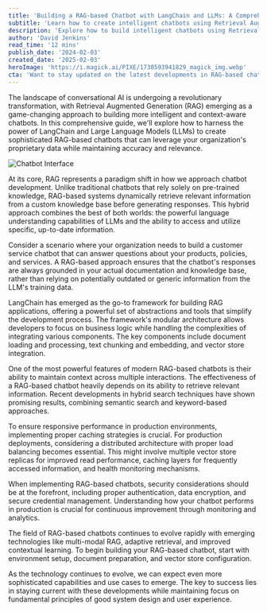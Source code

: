 ```yaml
---
title: 'Building a RAG-based Chatbot with LangChain and LLMs: A Comprehensive Guide'
subtitle: 'Learn how to create intelligent chatbots using Retrieval Augmented Generation'
description: 'Explore how to build intelligent chatbots using Retrieval Augmented Generation (RAG) with LangChain and LLMs. Learn about key components, best practices, and implementation strategies for creating context-aware conversational AI systems that leverage your organization\'s proprietary data.'
author: 'David Jenkins'
read_time: '12 mins'
publish_date: '2024-02-03'
created_date: '2025-02-03'
heroImage: 'https://i.magick.ai/PIXE/1738593941829_magick_img.webp'
cta: 'Want to stay updated on the latest developments in RAG-based chatbots and AI technology? Follow us on LinkedIn for exclusive insights, tutorials, and industry updates!'
---
```


The landscape of conversational AI is undergoing a revolutionary transformation, with Retrieval Augmented Generation (RAG) emerging as a game-changing approach to building more intelligent and context-aware chatbots. In this comprehensive guide, we'll explore how to harness the power of LangChain and Large Language Models (LLMs) to create sophisticated RAG-based chatbots that can leverage your organization's proprietary data while maintaining accuracy and relevance.

![Chatbot Interface](https://i.magick.ai/PIXE/1738593941833_magick_img.webp)

At its core, RAG represents a paradigm shift in how we approach chatbot development. Unlike traditional chatbots that rely solely on pre-trained knowledge, RAG-based systems dynamically retrieve relevant information from a custom knowledge base before generating responses. This hybrid approach combines the best of both worlds: the powerful language understanding capabilities of LLMs and the ability to access and utilize specific, up-to-date information.

Consider a scenario where your organization needs to build a customer service chatbot that can answer questions about your products, policies, and services. A RAG-based approach ensures that the chatbot's responses are always grounded in your actual documentation and knowledge base, rather than relying on potentially outdated or generic information from the LLM's training data.

LangChain has emerged as the go-to framework for building RAG applications, offering a powerful set of abstractions and tools that simplify the development process. The framework's modular architecture allows developers to focus on business logic while handling the complexities of integrating various components. The key components include document loading and processing, text chunking and embedding, and vector store integration.

One of the most powerful features of modern RAG-based chatbots is their ability to maintain context across multiple interactions. The effectiveness of a RAG-based chatbot heavily depends on its ability to retrieve relevant information. Recent developments in hybrid search techniques have shown promising results, combining semantic search and keyword-based approaches.

To ensure responsive performance in production environments, implementing proper caching strategies is crucial. For production deployments, considering a distributed architecture with proper load balancing becomes essential. This might involve multiple vector store replicas for improved read performance, caching layers for frequently accessed information, and health monitoring mechanisms.

When implementing RAG-based chatbots, security considerations should be at the forefront, including proper authentication, data encryption, and secure credential management. Understanding how your chatbot performs in production is crucial for continuous improvement through monitoring and analytics.

The field of RAG-based chatbots continues to evolve rapidly with emerging technologies like multi-modal RAG, adaptive retrieval, and improved contextual learning. To begin building your RAG-based chatbot, start with environment setup, document preparation, and vector store configuration.

As the technology continues to evolve, we can expect even more sophisticated capabilities and use cases to emerge. The key to success lies in staying current with these developments while maintaining focus on fundamental principles of good system design and user experience.